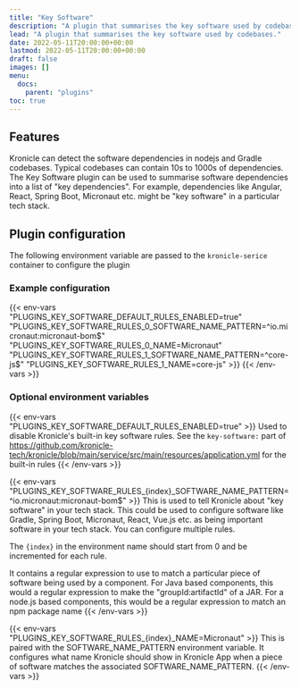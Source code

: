 ```yaml
---
title: "Key Software"
description: "A plugin that summarises the key software used by codebases."
lead: "A plugin that summarises the key software used by codebases."
date: 2022-05-11T20:00:00+00:00
lastmod: 2022-05-11T20:00:00+00:00
draft: false
images: []
menu:
  docs:
    parent: "plugins"
toc: true
---
```


## Features

Kronicle can detect the software dependencies in nodejs and Gradle codebases.  Typical codebases can contain 10s to
1000s of dependencies.  The Key Software plugin can be used to summarise software dependencies into a list of
"key dependencies".  For example, dependencies like Angular, React, Spring Boot, Micronaut etc. might be "key software"
in a particular tech stack.

## Plugin configuration

The following environment variable are passed to the `kronicle-serice` container to configure the plugin


### Example configuration

{{< env-vars
"PLUGINS_KEY_SOFTWARE_DEFAULT_RULES_ENABLED=true"
"PLUGINS_KEY_SOFTWARE_RULES_0_SOFTWARE_NAME_PATTERN=^io.micronaut:micronaut-bom$"
"PLUGINS_KEY_SOFTWARE_RULES_0_NAME=Micronaut"
"PLUGINS_KEY_SOFTWARE_RULES_1_SOFTWARE_NAME_PATTERN=^core-js$"
"PLUGINS_KEY_SOFTWARE_RULES_1_NAME=core-js" >}}
{{< /env-vars >}}


### Optional environment variables

{{< env-vars "PLUGINS_KEY_SOFTWARE_DEFAULT_RULES_ENABLED=true" >}}
Used to disable Kronicle's built-in key software rules.  See the `key-software:` part of
https://github.com/kronicle-tech/kronicle/blob/main/service/src/main/resources/application.yml for the built-in rules
{{< /env-vars >}}

{{< env-vars "PLUGINS_KEY_SOFTWARE_RULES_{index}_SOFTWARE_NAME_PATTERN=^io.micronaut:micronaut-bom$" >}}
This is used to tell Kronicle about "key software" in your tech stack.  This could be used to configure software like
Gradle, Spring Boot, Micronaut, React, Vue.js etc. as being important software in your tech stack.  You can configure
multiple rules.

The `{index}` in the environment name should start from 0 and be incremented for each rule.

It contains a regular expression to use to match a particular piece of software being used by a component.  For Java
based components, this would a regular expression to make the "groupId:artifactId" of a JAR.  For a node.js based
components, this would be a regular expression to match an npm package name
{{< /env-vars >}}

{{< env-vars "PLUGINS_KEY_SOFTWARE_RULES_{index}_NAME=Micronaut" >}}
This is paired with the SOFTWARE_NAME_PATTERN environment variable.  It configures what name Kronicle should show in
Kronicle App when a piece of software matches the associated SOFTWARE_NAME_PATTERN.
{{< /env-vars >}}
